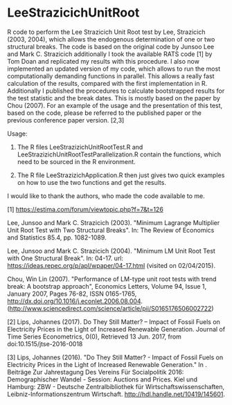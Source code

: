 # LeeStrazicichUnitRoot
R code to perform the Lee Strazicich Unit Root test by Lee, Strazicich (2003, 2004), which allows
the endogenous determination of one or two structural breaks.
The code is based on the original code by Junsoo Lee and Mark C. Strazicich additionally I took the available RATS code [1] by Tom Doan and replicated my results with this procedure.
I also now implemented an updated version of my code, which allows to run the most computationally demanding functions in parallel. This allows a really fast calculation of the results, compared with the first implementation in R. Additionally I published the procedures to calculate bootstrapped results for the test statistic and the break dates. This is mostly based on the paper by Chou (2007).
For an example of the usage and the presentation of this test, based on the code, please be referred to the published paper or the previous conference paper version. [2,3]

Usage:

1) The R files LeeStrazizichUnitRootTest.R and LeeStrazizichUnitRootTestParallelization.R contain the functions, which need to be sourced in the R environment.

2) The R file LeeStrazizichApplication.R then just gives two quick examples on how to use the two functions and get the results.


I would like to thank the authors, who made the code available to me.

[1] https://estima.com/forum/viewtopic.php?f=7&t=126

Lee, Junsoo and Mark C. Strazicich (2003). "Minimum Lagrange Multiplier Unit
Root Test with Two Structural Breaks". In: The Review of Economics and Statistics 85.4, pp. 1082-1089.

Lee, Junsoo and Mark C. Strazicich (2004). "Minimum LM Unit Root Test with One Structural Break". In: 04-17. url: https://ideas.repec.org/p/apl/wpaper/04-17.html (visited on 02/04/2015).

Chou, Win Lin (2007). "Performance of LM-type unit root tests with trend break: A bootstrap approach", Economics Letters, Volume 94, Issue 1, January 2007, Pages 76-82, ISSN 0165-1765, http://dx.doi.org/10.1016/j.econlet.2006.08.004.
(http://www.sciencedirect.com/science/article/pii/S0165176506002722)

[2] Lips, Johannes (2017). Do They Still Matter? – Impact of Fossil Fuels on Electricity Prices in the Light of Increased Renewable Generation. Journal of Time Series Econometrics, 0(0), Retrieved 13 Jun. 2017, from doi:10.1515/jtse-2016-0018

[3] Lips, Johannes (2016). "Do They Still Matter? - Impact of Fossil Fuels on Electricity Prices in the Light of Increased Renewable Generation." In . Beiträge Zur Jahrestagung Des Vereins Für Socialpolitik 2016: Demographischer Wandel - Session: Auctions and Prices. Kiel und Hamburg: ZBW - Deutsche Zentralbibliothek für Wirtschaftswissenschaften, Leibniz-Informationszentrum Wirtschaft. http://hdl.handle.net/10419/145601.
